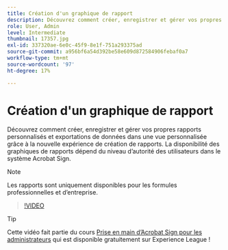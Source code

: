```yaml
---
title: Création d'un graphique de rapport
description: Découvrez comment créer, enregistrer et gérer vos propres rapports personnalisés et exportations de données
role: User, Admin
level: Intermediate
thumbnail: 17357.jpg
exl-id: 337320ae-6e0c-45f9-8e1f-751a293375ad
source-git-commit: a956bf6a54d392be58e609d872584906febaf0a7
workflow-type: tm+mt
source-wordcount: '97'
ht-degree: 17%

---
```


# Création d&#39;un graphique de rapport

Découvrez comment créer, enregistrer et gérer vos propres rapports personnalisés et exportations de données dans une vue personnalisée grâce à la nouvelle expérience de création de rapports. La disponibilité des graphiques de rapports dépend du niveau d’autorité des utilisateurs dans le système Acrobat Sign.

>[!NOTE]
>
>Les rapports sont uniquement disponibles pour les formules professionnelles et d’entreprise.

>[!VIDEO](https://video.tv.adobe.com/v/33812?hidetitle=true)

>[!TIP]
>
>Cette vidéo fait partie du cours [Prise en main d’Acrobat Sign pour les administrateurs](https://experienceleague.adobe.com/?recommended=Sign-A-1-2020.2) qui est disponible gratuitement sur Experience League !
